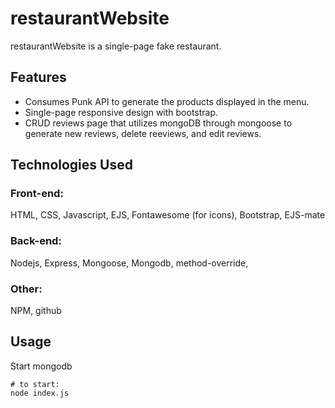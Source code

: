# restaurantWebsite

restaurantWebsite is a single-page fake restaurant. 

## Features
* Consumes Punk API to generate the products displayed in the menu. 
* Single-page responsive design with bootstrap.
* CRUD reviews page that utilizes mongoDB through mongoose to generate new reviews, delete reeviews, and edit reviews.

## Technologies Used

### Front-end:
HTML, CSS, Javascript, EJS, Fontawesome (for icons), Bootstrap, EJS-mate

### Back-end:
Nodejs, Express, Mongoose, Mongodb, method-override, 

### Other:
NPM, github 

## Usage
Start mongodb

```node
# to start:
node index.js
